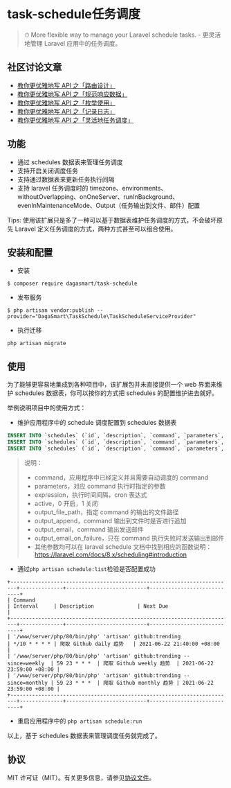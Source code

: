 # task-schedule任务调度

> ⏱ More flexible way to manage your Laravel schedule tasks. - 更灵活地管理 Laravel 应用中的任务调度。

## 社区讨论文章

- [教你更优雅地写 API 之「路由设计」](https://learnku.com/articles/45526)
- [教你更优雅地写 API 之「规范响应数据」](https://learnku.com/articles/52784)
- [教你更优雅地写 API 之「枚举使用」](https://learnku.com/articles/53015)
- [教你更优雅地写 API 之「记录日志」](https://learnku.com/articles/53669)
- [教你更优雅地写 API 之「灵活地任务调度」](https://learnku.com/articles/58403)

## 功能

- 通过 schedules 数据表来管理任务调度
- 支持开启关闭调度任务
- 支持通过数据表来更新任务执行间隔
- 支持 laravel 任务调度时的 timezone、environments、withoutOverlapping、onOneServer、runInBackground、evenInMaintenanceMode、Output（任务输出到文件、邮件）配置

Tips: 使用该扩展只是多了一种可以基于数据表维护任务调度的方式，不会破坏原先 Laravel 定义任务调度的方式，两种方式甚至可以组合使用。

## 安装和配置

- 安装

```shell
$ composer require dagasmart/task-schedule
```

- 发布服务

```shell
$ php artisan vendor:publish --provider="DagaSmart\TaskSchedule\TaskScheduleServiceProvider"
```

- 执行迁移

```shell
php artisan migrate
```

## 使用

为了能够更容易地集成到各种项目中，该扩展包并未直接提供一个 web 界面来维护 schedules 数据表，你可以按你的方式把 schedules 的配置维护进去就好。

举例说明项目中的使用方式：

- 维护应用程序中的 schedule 调度配置到 schedules 数据表

```sql
INSERT INTO `schedules` (`id`, `description`, `command`, `parameters`, `expression`, `active`, `timezone`, `environments`, `without_overlapping`, `on_one_server`, `in_background`, `in_maintenance_mode`, `output_file_path`, `output_append`, `output_email`, `output_email_on_failure`, `created_at`, `updated_at`) VALUES (1, '爬取 Github daily 趋势', 'github:trending', NULL, '*/10 * * * *', 1, 'Asia/Shanghai', NULL, 0, 0, 1, 1, 'github_trending.log', 1, NULL, 0, NULL, NULL);
INSERT INTO `schedules` (`id`, `description`, `command`, `parameters`, `expression`, `active`, `timezone`, `environments`, `without_overlapping`, `on_one_server`, `in_background`, `in_maintenance_mode`, `output_file_path`, `output_append`, `output_email`, `output_email_on_failure`, `created_at`, `updated_at`) VALUES (2, '爬取 Github weekly 趋势', 'github:trending', '--since=weekly', '59 23 * * *', 1, 'Asia/Shanghai', NULL, 0, 0, 1, 1, 'github_trending.log', 1, NULL, 0, NULL, NULL);
INSERT INTO `schedules` (`id`, `description`, `command`, `parameters`, `expression`, `active`, `timezone`, `environments`, `without_overlapping`, `on_one_server`, `in_background`, `in_maintenance_mode`, `output_file_path`, `output_append`, `output_email`, `output_email_on_failure`, `created_at`, `updated_at`) VALUES (3, '爬取 Github monthly 趋势', 'github:trending', '--since=monthly', '59 23 * * *', 1, 'Asia/Shanghai', NULL, 0, 0, 1, 1, 'github_trending.log', 1, NULL, 0, NULL, NULL);
```

> 说明：
> - command，应用程序中已经定义并且需要自动调度的 command
> - parameters，对应 command 执行时指定的参数
> - expression，执行时间间隔，cron 表达式
> - active，0 开启，1 关闭
> - output_file_path，指定 command 的输出的文件路径
> - output_append，command 输出到文件时是否进行追加
> - output_email，command 输出发送邮件
> - output_email_on_failure，只在 command 执行失败时发送输出到邮件
> - 其他参数均可以在 laravel schedule 文档中找到相应的函数说明：https://laravel.com/docs/8.x/scheduling#introduction

- 通过`php artisan schedule:list`检验是否配置成功

```shell
+------------------------------------------------------------------------+--------------+--------------------------+----------------------------+
| Command                                                                | Interval     | Description              | Next Due                   |
+------------------------------------------------------------------------+--------------+--------------------------+----------------------------+
| '/www/server/php/80/bin/php' 'artisan' github:trending                 | */10 * * * * | 爬取 Github daily 趋势   | 2021-06-22 21:40:00 +08:00 |
| '/www/server/php/80/bin/php' 'artisan' github:trending --since=weekly  | 59 23 * * *  | 爬取 Github weekly 趋势  | 2021-06-22 23:59:00 +08:00 |
| '/www/server/php/80/bin/php' 'artisan' github:trending --since=monthly | 59 23 * * *  | 爬取 Github monthly 趋势 | 2021-06-22 23:59:00 +08:00 |
+------------------------------------------------------------------------+--------------+--------------------------+----------------------------+
```

- 重启应用程序中的 `php artisan schedule:run`

以上，基于 schedules 数据表来管理调度任务就完成了。

## 协议

MIT 许可证（MIT）。有关更多信息，请参见[协议文件](LICENSE)。